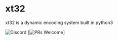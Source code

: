 # xt32
xt32 is a dynamic encoding system built in python3

![Discord](https://img.shields.io/discord/541829295870443542)
[![PRs Welcome](https://github.com/5-9Dark/xt32)]
